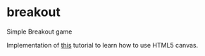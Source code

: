# breakout
Simple Breakout game
 
Implementation of [this](https://developer.mozilla.org/en-US/docs/Games/Tutorials/2D_Breakout_game_pure_JavaScript) tutorial to learn how to use HTML5 canvas.
